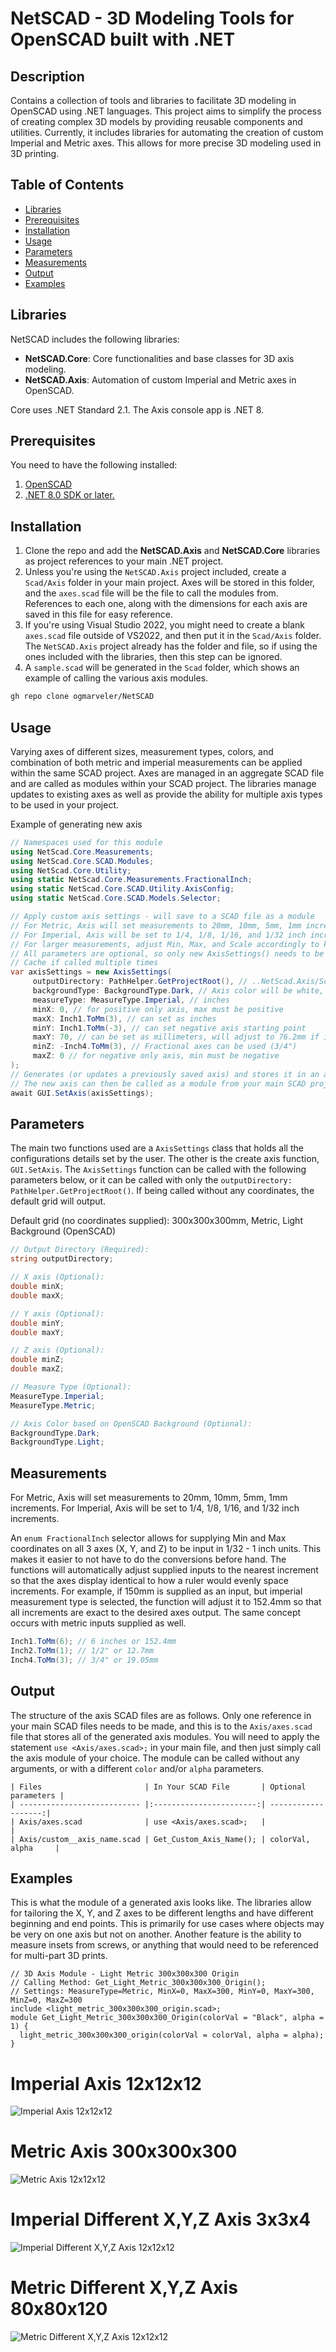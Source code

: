 # NetSCAD - 3D Modeling Tools for OpenSCAD built with .NET

## Description
Contains a collection of tools and libraries to facilitate 3D modeling in OpenSCAD using .NET languages. This project aims to simplify the process of creating complex 3D models by providing reusable components and utilities. Currently, it includes libraries for automating the creation of custom Imperial and Metric axes. This allows for more precise 3D modeling used in 3D printing.

## Table of Contents
- [Libraries](#libraries)
- [Prerequisites](#prerequisites)
- [Installation](#installation)
- [Usage](#usage)
- [Parameters](#parameters)
- [Measurements](#measurements)
- [Output](#output)
- [Examples](#examples)

## Libraries
NetSCAD includes the following libraries:
- **NetSCAD.Core**: Core functionalities and base classes for 3D axis modeling.
- **NetSCAD.Axis**: Automation of custom Imperial and Metric axes in OpenSCAD.

Core uses .NET Standard 2.1. The Axis console app is .NET 8.

## Prerequisites
You need to have the following installed: 

1. [OpenSCAD](https://openscad.org/downloads.html)
2. [.NET 8.0 SDK or later.](https://dotnet.microsoft.com/en-us/download)

## Installation
1. Clone the repo and add the **NetSCAD.Axis** and **NetSCAD.Core** libraries as project references to your main .NET project.
2. Unless you're using the ``NetSCAD.Axis`` project included, create a ``Scad/Axis`` folder in your main project. Axes will be stored in this folder, and the ``axes.scad`` file will be the file to call the modules from. References to each one, along with the dimensions for each axis are saved in this file for easy reference.
3. If you're using Visual Studio 2022, you might need to create a blank ``axes.scad`` file outside of VS2022, and then put it in the ``Scad/Axis`` folder. The ``NetSCAD.Axis`` project already has the folder and file, so if using the ones included with the libraries, then this step can be ignored.
4. A ``sample.scad`` will be generated in the ``Scad`` folder, which shows an example of calling the various axis modules.

```bash
gh repo clone ogmarveler/NetSCAD
```

## Usage
Varying axes of different sizes, measurement types, colors, and combination of both metric and imperial measurements can be applied within the same SCAD project. Axes are managed in an aggregate SCAD file and are called as modules within your SCAD project. The libraries manage updates to existing axes as well as provide the ability for multiple axis types to be used in your project.

Example of generating new axis
```csharp
// Namespaces used for this module
using NetScad.Core.Measurements;
using NetScad.Core.SCAD.Modules;
using NetScad.Core.Utility;
using static NetScad.Core.Measurements.FractionalInch;
using static NetScad.Core.SCAD.Utility.AxisConfig;
using static NetScad.Core.SCAD.Models.Selector;

// Apply custom axis settings - will save to a SCAD file as a module
// For Metric, Axis will set measurements to 20mm, 10mm, 5mm, 1mm increments.
// For Imperial, Axis will be set to 1/4, 1/8, 1/16, and 1/32 inch increments.
// For larger measurements, adjust Min, Max, and Scale accordingly to keep axis readable.
// All parameters are optional, so only new AxisSettings() needs to be called to generate axes.
// Cache if called multiple times
var axisSettings = new AxisSettings(
     outputDirectory: PathHelper.GetProjectRoot(), // ..NetScad.Axis/Scad/Axis
     backgroundType: BackgroundType.Dark, // Axis color will be white, or black if Light background type selected
     measureType: MeasureType.Imperial, // inches
     minX: 0, // for positive only axis, max must be positive
     maxX: Inch1.ToMm(3), // can set as inches
     minY: Inch1.ToMm(-3), // can set negative axis starting point
     maxY: 70, // can be set as millimeters, will adjust to 76.2mm if imperial measure type selected
     minZ: -Inch4.ToMm(3), // Fractional axes can be used (3/4")
     maxZ: 0 // for negative only axis, min must be negative
);
// Generates (or updates a previously saved axis) and stores it in an aggregate axes file
// The new axis can then be called as a module from your main SCAD project file
await GUI.SetAxis(axisSettings);
```

## Parameters
The main two functions used are a ``AxisSettings`` class that holds all the configurations details set by the user. The other is the create axis function, ``GUI.SetAxis``. The ``AxisSettings`` function can be called with the following parameters below, or it can be called with only the ``outputDirectory: PathHelper.GetProjectRoot()``. If being called without any coordinates, the default grid will output.

Default grid (no coordinates supplied): 300x300x300mm, Metric, Light Background (OpenSCAD)

```csharp
// Output Directory (Required):
string outputDirectory;

// X axis (Optional):
double minX;
double maxX;

// Y axis (Optional):
double minY;
double maxY;

// Z axis (Optional):
double minZ;
double maxZ;

// Measure Type (Optional):
MeasureType.Imperial;
MeasureType.Metric;

// Axis Color based on OpenSCAD Background (Optional):
BackgroundType.Dark;
BackgroundType.Light;
```

## Measurements
For Metric, Axis will set measurements to 20mm, 10mm, 5mm, 1mm increments.
For Imperial, Axis will be set to 1/4, 1/8, 1/16, and 1/32 inch increments.

An ``enum FractionalInch`` selector allows for supplying Min and Max coordinates on all 3 axes (X, Y, and Z) to be input in 1/32 - 1 inch units. This makes it easier to not have to do the conversions before hand. The functions will automatically adjust supplied inputs to the nearest increment so that the axes display identical to how a ruler would evenly space increments. For example, if 150mm is supplied as an input, but imperial measurement type is selected, the function will adjust it to 152.4mm so that all increments are exact to the desired axes output. The same concept occurs with metric inputs supplied as well.

```csharp
Inch1.ToMm(6); // 6 inches or 152.4mm
Inch2.ToMm(1); // 1/2" or 12.7mm
Inch4.ToMm(3); // 3/4" or 19.05mm
```

## Output
The structure of the axis SCAD files are as follows. Only one reference in your main SCAD files needs to be made, and this is to the ``Axis/axes.scad`` file that stores all of the generated axis modules. You will need to apply the statement ``use <Axis/axes.scad>;`` in your main file, and then just simply call the axis module of your choice. The module can be called without any arguments, or with a different ``color`` and/or ``alpha`` parameters.

```
| Files                       | In Your SCAD File       | Optional parameters |
| --------------------------- |:-----------------------:| -------------------:|
| Axis/axes.scad              | use <Axis/axes.scad>;   |                     |
| Axis/custom__axis_name.scad | Get_Custom_Axis_Name(); | colorVal, alpha     |
```

## Examples
This is what the module of a generated axis looks like. 
The libraries allow for tailoring the X, Y, and Z axes to be different lengths and have different beginning and end points. 
This is primarily for use cases where objects may be very on one axis but not on another. 
Another feature is the ability to measure insets from screws, or anything that would need to be referenced for multi-part 3D prints.

```scad
// 3D Axis Module - Light Metric 300x300x300 Origin
// Calling Method: Get_Light_Metric_300x300x300_Origin();
// Settings: MeasureType=Metric, MinX=0, MaxX=300, MinY=0, MaxY=300, MinZ=0, MaxZ=300
include <light_metric_300x300x300_origin.scad>;
module Get_Light_Metric_300x300x300_Origin(colorVal = "Black", alpha = 1) {
  light_metric_300x300x300_origin(colorVal = colorVal, alpha = alpha);
}
```

# Imperial Axis 12x12x12
![Imperial Axis 12x12x12](https://github.com/ogmarveler/NetSCAD/blob/117473f9584d88e811d80c64a007ab3d35684cfd/NetScad.Axis/Images/oscadAxis_imperial.PNG)

# Metric Axis 300x300x300
![Metric Axis 12x12x12](https://github.com/ogmarveler/NetSCAD/blob/117473f9584d88e811d80c64a007ab3d35684cfd/NetScad.Axis/Images/oscadAxis_metric.PNG)

# Imperial Different X,Y,Z Axis 3x3x4
![Imperial Different X,Y,Z Axis 12x12x12](https://github.com/ogmarveler/NetSCAD/blob/117473f9584d88e811d80c64a007ab3d35684cfd/NetScad.Axis/Images/oscadAxis_imperial_custom.PNG)

# Metric Different X,Y,Z Axis 80x80x120
![Metric Different X,Y,Z Axis 12x12x12](https://github.com/ogmarveler/NetSCAD/blob/117473f9584d88e811d80c64a007ab3d35684cfd/NetScad.Axis/Images/oscadAxis_metric_custom.PNG)

